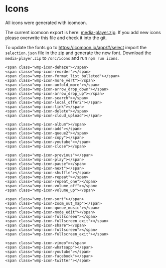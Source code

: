Icons
=======

All icons were generated with icomoon.

The current icomoon export is here: <a href="../icons/media-player.zip">media-player.zip</a>. If you add new icons please overwrite this file and check it into the git.

To update the fonts go to https://icomoon.io/app/#/select import the `selection.json` file in the zip and generate the new font. Download the `media-player.zip` to `/src/icons` and run `npm run icons`.


```
<span class="wmp-icon-dehaze"></span>
<span class="wmp-icon-reorder"></span>
<span class="wmp-icon-format_list_bulleted"></span>
<span class="wmp-icon-more_vert"></span>
<span class="wmp-icon-unfold_more"></span>
<span class="wmp-icon-arrow_drop_down"></span>
<span class="wmp-icon-arrow_drop_up"></span>
<span class="wmp-icon-search"></span>
<span class="wmp-icon-local_offer2"></span>
<span class="wmp-icon-link"></span>
<span class="wmp-icon-delete"></span>
<span class="wmp-icon-cloud_upload"></span>
```

```
<span class="wmp-icon-album"></span>
<span class="wmp-icon-add"></span>
<span class="wmp-icon-queue2"></span>
<span class="wmp-icon-copy"></span>
<span class="wmp-icon-youtube"></span>
<span class="wmp-icon-close"></span>
```

```
<span class="wmp-icon-previous"></span>
<span class="wmp-icon-play"></span>
<span class="wmp-icon-pause"></span>
<span class="wmp-icon-next"></span>
<span class="wmp-icon-shuffle"></span>
<span class="wmp-icon-repeat"></span>
<span class="wmp-icon-repeat_one"></span>
<span class="wmp-icon-volume_off"></span>
<span class="wmp-icon-volume_up"></span>
```

```
<span class="wmp-icon-sort"></span>
<span class="wmp-icon-zoom_out_map"></span>
<span class="wmp-icon-queue_music"></span>
<span class="wmp-icon-mode_edit"></span>
<span class="wmp-icon-fullscreen"></span>
<span class="wmp-icon-fullscreen_exit"></span>
<span class="wmp-icon-share"></span>
<span class="wmp-icon-fullscreen"></span>
<span class="wmp-icon-fullscreen_exit"></span>
```

```
<span class="wmp-icon-vimeo"></span>
<span class="wmp-icon-whatsapp"></span>
<span class="wmp-icon-youtube"></span>
<span class="wmp-icon-facebook"></span>
<span class="wmp-icon-twitter"></span>
```
